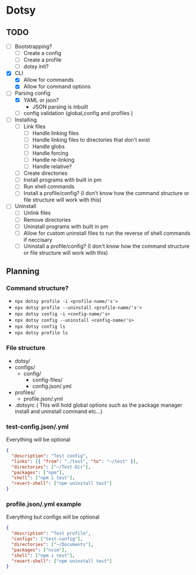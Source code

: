# Dotsy

## TODO

- [ ] Bootstrapping?
  - [ ] Create a config
  - [ ] Create a profile
  - [ ] dotsy init?
- [x] CLI
  - [x] Allow for commands
  - [x] Allow for command options
- [ ] Parsing config
  - [x] YAML or json?
    - JSON parsing is inbuilt
  - [ ] config validation (global,config and profiles )
- [ ] Installing
  - [ ] Link files
    - [ ] Handle linking files
    - [ ] Handle linking files to directories that don't exist
    - [ ] Handle globs
    - [ ] Handle forcing
    - [ ] Handle re-linking
    - [ ] Handle relative?
  - [ ] Create directories
  - [ ] Install programs with built in pm
  - [ ] Run shell commands
  - [ ] Install a profile/config? (I don't know how the command structure or file
        structure will work with this)
- [ ] Uninstall
  - [ ] Unlink files
  - [ ] Remove directories
  - [ ] Uninstall programs with built in pm
  - [ ] Allow for custom uninstall files to run the reverse of shell commands if
        neccisary
  - [ ] Uninstall a profile/config? (I don't know how the command structure or file
        structure will work with this)

## Planning

### Command structure?

- `npx dotsy profile -i <profile-name/'s'>`
- `npx dotsy profile --uninstall <profile-name/'s'>`
- `npx dotsy config -i <config-name/'s>`
- `npx dotsy config --uninstall <config-name/'s>`
- `npx dotsy config ls`
- `npx dotsy profile ls`

### File structure

- dotsy/
- configs/
  - config/
    - config-files/
    - config.json/.yml
- profiles/
  - profile.json/.yml
- .dotsyrc ( This will hold global options such as the package manager install
  and uninstall command etc...)

### test-config.json/.yml

Everything will be optional

```json
{
  "description": "Test config",
  "links": [{ "from": "./test", "to": "~/test" }],
  "directories": ["~/Test-Dir"],
  "packages": ["npm"],
  "shell": ["npm i test"],
  "revert-shell": ["npm uninstall test"]
}
```

### profile.json/.yml example

Everything but configs will be optional

```json
{
  "description": "Test profile",
  "configs": ["test-config"],
  "directories": ["~/Documents"],
  "packages": ["nvim"],
  "shell": ["npm i test"],
  "revert-shell": ["npm uninstall test"]
}
```

